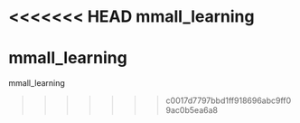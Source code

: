 <<<<<<< HEAD
mmall_learning
=======
# mmall_learning
mmall_learning
>>>>>>> c0017d7797bbd1ff918696abc9ff09ac0b5ea6a8
